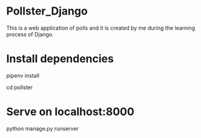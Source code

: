 # Pollster_Django
This is a web application of polls and it is created by me during the learning process of Django.
# Install dependencies
pipenv install

cd pollster

# Serve on localhost:8000
python manage.py runserver
